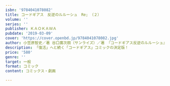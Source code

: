 ```yaml
---
isbn: '9784041078082'
title: コードギアス　反逆のルルーシュ　Re;　（２）
volume: ''
series: ''
publisher: ＫＡＯＫＡＷＡ
pubdate: '2019-03-09'
cover: 'https://cover.openbd.jp/9784041078082.jpg'
author: 小笠原智史／著 谷口廣次朗（サンライズ）／著 『コードギアス反逆のルルーシュ』シリーズより／原著
description: 「復活」へと続く「コードギアス」コミックの決定版！
price: '580'
genre: ''
target: 一般
format: コミック
content: コミックス・劇画

---
```

